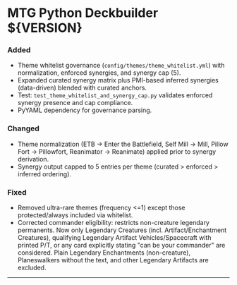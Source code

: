 # MTG Python Deckbuilder ${VERSION}

### Added
- Theme whitelist governance (`config/themes/theme_whitelist.yml`) with normalization, enforced synergies, and synergy cap (5).
- Expanded curated synergy matrix plus PMI-based inferred synergies (data-driven) blended with curated anchors.
- Test: `test_theme_whitelist_and_synergy_cap.py` validates enforced synergy presence and cap compliance.
- PyYAML dependency for governance parsing.

### Changed
- Theme normalization (ETB -> Enter the Battlefield, Self Mill -> Mill, Pillow Fort -> Pillowfort, Reanimator -> Reanimate) applied prior to synergy derivation.
- Synergy output capped to 5 entries per theme (curated > enforced > inferred ordering).

### Fixed
- Removed ultra-rare themes (frequency <=1) except those protected/always included via whitelist.
- Corrected commander eligibility: restricts non-creature legendary permanents. Now only Legendary Creatures (incl. Artifact/Enchantment Creatures), qualifying Legendary Artifact Vehicles/Spacecraft with printed P/T, or any card explicitly stating "can be your commander" are considered. Plain Legendary Enchantments (non-creature), Planeswalkers without the text, and other Legendary Artifacts are excluded.

---